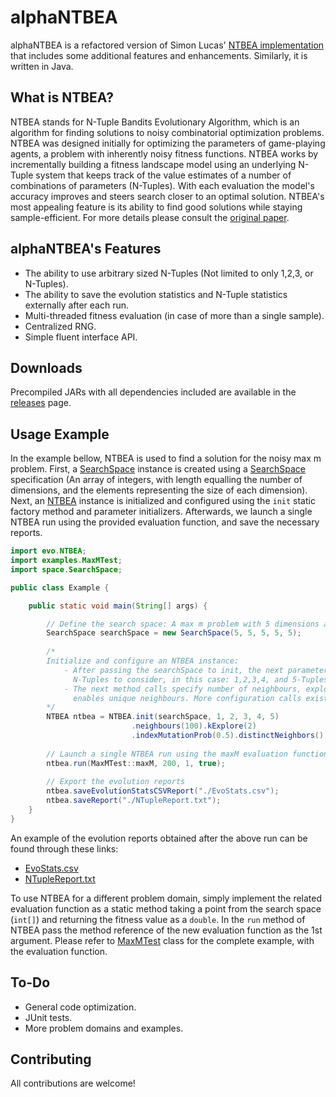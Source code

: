 # alphaNTBEA

alphaNTBEA is a refactored version of Simon Lucas' [NTBEA implementation](https://github.com/SimonLucas/ntbea) that 
includes some additional features and enhancements. Similarly, it is written in Java.

## What is NTBEA?

NTBEA stands for N-Tuple Bandits Evolutionary Algorithm, which is an algorithm for finding solutions to noisy 
combinatorial optimization problems. NTBEA was designed initially for optimizing the parameters of game-playing agents,
a problem with inherently noisy fitness functions. NTBEA works by incrementally building a fitness landscape model using
an underlying N-Tuple system that keeps track of the value estimates of a number of combinations of parameters (N-Tuples).
With each evaluation the model's accuracy improves and steers search closer to an optimal solution. NTBEA's most appealing
feature is its ability to find good solutions while staying sample-efficient. For more details please consult the 
[original paper](https://arxiv.org/abs/1802.05991).

## alphaNTBEA's Features

- The ability to use arbitrary sized N-Tuples (Not limited to only 1,2,3, or N-Tuples).
- The ability to save the evolution statistics and N-Tuple statistics externally after each run.
- Multi-threaded fitness evaluation (in case of more than a single sample).
- Centralized RNG.
- Simple fluent interface API.

## Downloads

Precompiled JARs with all dependencies included are available in the
[releases](https://github.com/Acemad/alphaNTBEA/releases) page.

## Usage Example

In the example bellow, NTBEA is used to find a solution for the noisy max m problem. First, a 
[SearchSpace](https://github.com/Acemad/alphaNTBEA/blob/main/src/main/java/space/SearchSpace.java) instance is
created using a [SearchSpace](https://github.com/Acemad/alphaNTBEA/blob/main/src/main/java/space/SearchSpace.java) 
specification (An array of integers, with length equalling the number of dimensions, and
the elements representing the size of each dimension). Next, an 
[NTBEA](https://github.com/Acemad/alphaNTBEA/blob/main/src/main/java/evo/NTBEA.java) instance is initialized and 
configured using the `init` static factory method and parameter initializers. Afterwards, we launch a single NTBEA run 
using the provided evaluation function, and save the necessary reports.

```java
import evo.NTBEA;
import examples.MaxMTest;
import space.SearchSpace;

public class Example {

    public static void main(String[] args) {

        // Define the search space: A max m problem with 5 dimensions and m = 5
        SearchSpace searchSpace = new SearchSpace(5, 5, 5, 5, 5);
        
        /* 
        Initialize and configure an NTBEA instance: 
            - After passing the searchSpace to init, the next parameters (a vararg) of init denote the lengths of 
              N-Tuples to consider, in this case: 1,2,3,4, and 5-Tuples
            - The next method calls specify number of neighbours, exploration coefficient, index mutation prob, and 
              enables unique neighbours. More configuration calls exist.
        */
        NTBEA ntbea = NTBEA.init(searchSpace, 1, 2, 3, 4, 5)
                           .neighbours(100).kExplore(2)    
                           .indexMutationProb(0.5).distinctNeighbors(); 
        
        // Launch a single NTBEA run using the maxM evaluation function for 200 generations using a single thread.
        ntbea.run(MaxMTest::maxM, 200, 1, true);
        
        // Export the evolution reports
        ntbea.saveEvolutionStatsCSVReport("./EvoStats.csv");
        ntbea.saveReport("./NTupleReport.txt");
    }
}
```
An example of the evolution reports obtained after the above run can be found through these links: 
- [EvoStats.csv](https://github.com/Acemad/alphaNTBEA/blob/main/MaxMReports/EvoStats.csv) 
- [NTupleReport.txt](https://github.com/Acemad/alphaNTBEA/blob/main/MaxMReports/NTupleReport.txt)

To use NTBEA for a different problem domain, simply implement the related evaluation function as a static method taking
a point from the search space (`int[]`) and returning the fitness value as a `double`. In the `run` method of NTBEA pass
the method reference of the new evaluation function as the 1st argument. Please refer to 
[MaxMTest](https://github.com/Acemad/alphaNTBEA/blob/main/src/main/java/examples/MaxMTest.java) class for the 
complete example, with the evaluation function.

## To-Do

- General code optimization.
- JUnit tests.
- More problem domains and examples.

## Contributing

All contributions are welcome!